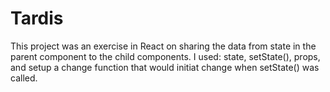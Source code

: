 # Tardis

This project was an exercise in React on sharing the data from state in the parent component to the child components.  I used: state, setState(), props, and setup a change function that would initiat change when setState() was called. 

